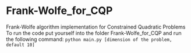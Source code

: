 # Frank-Wolfe_for_CQP
Frank-Wolfe algorithm implementation for Constrained Quadratic Problems
To run the code put yourself into the folder Frank-Wolfe_for_CQP and run the following command:
```python main.py [dimension of the problem, default 10]```